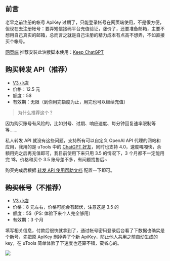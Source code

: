 ## 前言

老早之前注册的帐号 ApiKey 过期了，只能登录帐号在网页端使用，不是很方便，但现在去注册帐号：要弄短信接码平台充值验证，涨价了，还要准备邮箱，主要不想用自己真实的邮箱，总而言之就是自己注册的精力成本有点高不想弄，不如直接买个帐号。

[网页端](https://chat.openai.com/) 推荐安装此油猴脚本使用：[Keep ChatGPT](https://github.com/xcanwin/KeepChatGPT)

## 购买转发 API（推荐）

- [V3 小店](https://v3.cm/buy/14)
- 价格：12.5 元
- 额度：5$
- 有效期：无限（到你用完额度为止，用完也可以继续充值）

> 为什么推荐这个？

因为购买账号有风险的，比如封号、过期、响应速度、每分钟回复速率限制等等……

私人转发 API 就没有这些问题，支持所有可以自定义 OpenAI API 代理的网站和应用，我用的是 uTools 中的 [ChatGPT 好友](https://help.chats.li/usage)，同时也支持 4.0，速度嘎嘎快，余额用完之后再充值即可，我目前使用下来只用 3.5 的情况下，3 个月都不一定能用完 1$，价格和买个 3.5 账号差不多，有问题找售后~

购买完成后根据 [转发 API 使用帮助文档](https://cqfbydg35qy.feishu.cn/wiki/QLvPwaQYNizkJTkIdFEcAUNwnpc) 配置一下即可。

## ~~购买帐号~~（不推荐）

- [V3 小店](https://v3.cm/)
- 价格：8 元左右，价格可能会有起伏，注意这是 3.5 的
- 额度：5$（PS: 体验下来个人完全够用）
- 有效期：3 个月

填写相关信息，付款后很快就拿到了，通过帐号密码登录后台看了下数据也确实是个新号，先把原 ApiKey 删掉弄了个新 ApiKey，防止他人共用之前自动生成的 key，在 uTools 简单体验了下速度也还算不错，蛮省心的。

![](https://cdn.jsdelivr.net/gh/fengstats/blogcdn@main/2023/20231204203509.png)
